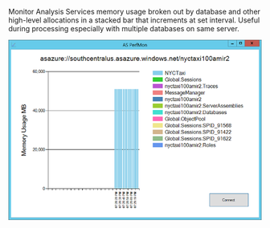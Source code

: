 Monitor Analysis Services memory usage broken out by database and other high-level allocations in a stacked bar that increments at set interval. Useful during processing especially with multiple databases on same server.

![alt text](AsPerfMon.png "Stacked bar by memory allocation")

